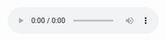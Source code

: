 <audio controls loop src="mistfulplays - (untitled) (1).wav" width="300" Height="300" controls>
</audio>

